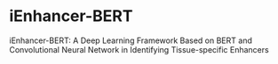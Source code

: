 # iEnhancer-BERT
iEnhancer-BERT: A Deep Learning Framework Based on BERT and Convolutional Neural Network in Identifying Tissue-specific Enhancers
